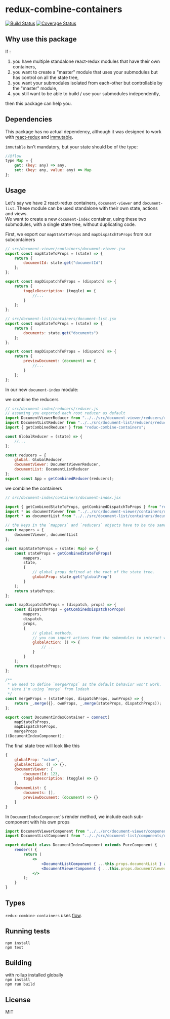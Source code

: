 # redux-combine-containers 
[![Build Status](https://travis-ci.org/camille-hdl/redux-combine-containers.svg?branch=master)](https://travis-ci.org/camille-hdl/redux-combine-containers) [![Coverage Status](https://coveralls.io/repos/github/camille-hdl/redux-combine-containers/badge.svg?branch=master)](https://coveralls.io/github/camille-hdl/redux-combine-containers?branch=master)


## Why use this package

If :  
1. you have multiple standalone react-redux modules that have their own containers,
2. you want to create a "master" module that uses your submodules but has control on all the state tree,
3. you want your submodules isolated from each-other but controllable by the "master" module,
4. you still want to be able to build / use your submodules independently,

then this package can help you.


## Dependencies

This package has no actual dependency, although it was designed to work with [react-redux](https://github.com/reduxjs/react-redux) and [immutable](https://github.com/facebook/immutable-js).

`immutable` isn't mandatory, but your state should be of the type:  
```js
//@flow
type Map = {
    get: (key: any) => any,
    set: (key: any, value: any) => Map
};
```

## Usage

Let's say we have 2 react-redux containers, `document-viewer` and `document-list`. These module can be used standalone with their own state, actions and views.  
We want to create a new `document-index` container, using these two submodules, with a single state tree, without duplicating code.

First, we export our `mapStateToProps` and `mapDispatchToProps` from our subcontainers
```js
// src/document-viewer/containers/document-viewer.jsx
export const mapStateToProps = (state) => {
    return {
        documentId: state.get("documentId")
    };
};

export const mapDispatchToProps = (dispatch) => {
    return {
        toggleDescription: (toggle) => {
            //...
        }
    };
};

// src/document-list/containers/document-list.jsx
export const mapStateToProps = (state) => {
    return {
        documents: state.get("documents")
    };
};

export const mapDispatchToProps = (dispatch) => {
    return {
        previewDocument: (document) => {
            //...
        }
    };
};
```

In our new `document-index` module:  

we combine the reducers
```js
// src/document-index/reducers/reducer.js
// assuming you exported each root reducer as default
import DocumentViewerReducer from "../../src/document-viewer/reducers/reducer.js";
import DocumentListReducer from "../../src/document-list/reducers/reducer.js";
import { getCombinedReducer } from "reduc-combine-containers";

const GlobalReducer = (state) => {
    //...
};

const reducers = {
    global: GlobalReducer,
    documentViewer: DocumentViewerReducer,
    documentList: DocumentListReducer
};
export const App = getCombinedReducer(reducers);
```

we combine the containers  
```js
// src/document-index/containers/document-index.jsx

import { getCombinedStateToProps, getCombinedDispatchToProps } from "redux-combine-containers";
import * as documentViewer from "../../src/document-viewer/containers/document-viewer.jsx";
import * as documentList from "../../src/document-list/containers/document-list.jsx";

// the keys in the `mappers` and `reducers` objects have to be the same
const mappers = {
    documentViewer, documentList
};

const mapStateToProps = (state: Map) => {
    const stateProps = getCombinedStateToProps(
        mappers,
        state,
        {
            // global props defined at the root of the state tree.
            globalProp: state.get("globalProp")
        }
    );
    return stateProps;
};

const mapDispatchToProps = (dispatch, props) => {
    const dispatchProps = getCombinedDispatchToProps(
        mappers,
        dispatch,
        props,
        {
            // global methods.
            // you can import actions from the submodules to interact with them
            globalAction: () => {
                // ...
            }
        }
    );
    return dispatchProps;
};

/**
 * we need to define `mergeProps` as the default behavior won't work.
 * Here i'm using `merge` from lodash
 */
const mergeProps = (stateProps, dispatchProps, ownProps) => {
    return _.merge({}, ownProps, _.merge(stateProps, dispatchProps));
};

export const DocumentIndexContainer = connect(
    mapStateToProps,
    mapDispatchToProps,
    mergeProps
)(DocumentIndexComponent);
```

The final state tree will look like this  
```js
{
    globalProp: "value",
    globalAction: () => {},
    documentViewer: {
        documentId: 123,
        toggleDescription: (toggle) => {}
    },
    documenList: {
        documents: [],
        previewDocument: (document) => {}
    }
}
```



In `DocumentIndexComponent`'s render method, we include each sub-component with his own props  
```jsx
import DocumentViewerComponent from "../../src/document-viewer/components/document-viewer.jsx";
import DocumentListComponent from "../../src/document-list/components/document-list.jsx";

export default class DocumentIndexComponent extends PureComponent {
    render() {
        return (
            <>
                <DocumentListComponent { ...this.props.documentList } additionnalProp={"value"} />
                <DocumentViewerComponent { ...this.props.documentViewer } />
            </>
        );
    }
}
```

## Types
`redux-combine-containers` uses [flow](https://github.com/facebook/flow).

## Running tests
`npm install`  
`npm test`

## Building
with rollup installed globally  
`npm install`  
`npm run build`

## License 
MIT